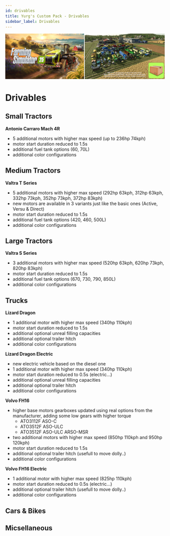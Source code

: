 ```yaml
---
id: drivables
title: Yurg's Custom Pack - Drivables
sidebar_label: Drivables
---
```

[![](modHeader.png)](modScreen.png)
# Drivables

## Small Tractors

**Antonio Carraro Mach 4R**
- 5 additional motors with higher max speed (up to 236hp 74kph)
- motor start duration reduced to 1.5s
- additional fuel tank options (60, 70L)
- additional color configurations

## Medium Tractors

**Valtra T Series**
- 5 additional motors with higher max speed (292hp 63kph, 312hp 63kph, 332hp 73kph, 352hp 73kph, 372hp 83kph)
- new motors are available in 3 variants just like the basic ones (Active, Versu & Direct)
- motor start duration reduced to 1.5s
- additional fuel tank options (420, 460, 500L)
- additional color configurations

## Large Tractors

**Valtra S Series**
- 3 additional motors with higher max speed (520hp 63kph, 620hp 73kph, 820hp 83kph)
- motor start duration reduced to 1.5s
- additional fuel tank options (670, 730, 790, 850L)
- additional color configurations

## Trucks

**Lizard Dragon**
- 1 additional motor with higher max speed (340hp 110kph)
- motor start duration reduced to 1.5s
- additional optional unreal filling capacities
- additional optional trailer hitch
- additional color configurations

**Lizard Dragon Electric**
- new electric vehicle based on the diesel one
- 1 additional motor with higher max speed (340hp 110kph)
- motor start duration reduced to 0.5s (electric...)
- additional optional unreal filling capacities
- additional optional trailer hitch
- additional color configurations

**Volvo FH16**
- higher base motors gearboxes updated using real options from the manufacturer, adding some low gears with higher torque
    - ATO3112F ASO-C
    - ATO3512F ASO-ULC
    - ATO3512F ASO-ULC ARSO-MSR
- two additional motors with higher max speed (850hp 110kph and 950hp 120kph)
- motor start duration reduced to 1.5s
- additional optional trailer hitch (usefull to move dolly..)
- additional color configurations

**Volvo FH16 Electric**
- 1 additional motor with higher max speed (825hp 110kph)
- motor start duration reduced to 0.5s (electric...)
- additional optional trailer hitch (usefull to move dolly..)
- additional color configurations

## Cars & Bikes



## Micsellaneous


